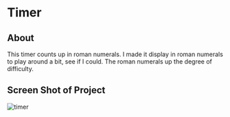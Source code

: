 # Timer
## About
This timer counts up in roman numerals.
I made it display in roman numerals to play around a bit, see if I could.  The roman numerals up the degree of difficulty.

## Screen Shot of Project
![timer](https://user-images.githubusercontent.com/5151395/78640137-16096a80-7864-11ea-8cad-b6f7e2c66a1c.jpg)
